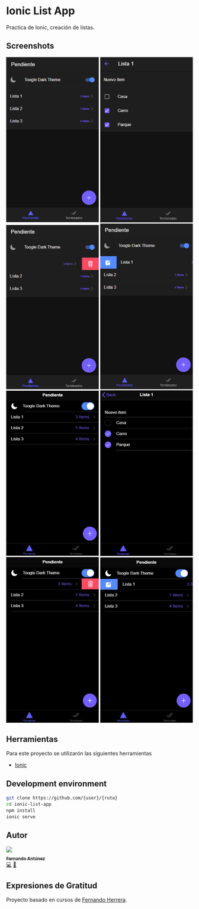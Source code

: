 # Ionic List App
Practica de Ionic, creación de listas.

## Screenshots
<div class="row">
    <div class="col">
        <img src="src/assets/img/Portada1.png" width="250px;"/>
        <img src="src/assets/img/Pendientes1.png" width="250px;"/>
        <img src="src/assets/img/Delete1.png" width="250px;"/>
        <img src="src/assets/img/Edit1.png" width="250px;"/>
    </div>
    <div class="col">
        <img src="src/assets/img/Portada2.png" width="250px;"/>
        <img src="src/assets/img/Pendientes2.png" width="250px;"/>
        <img src="src/assets/img/Delete2.png" width="250px;"/>
        <img src="src/assets/img/Edit2.png" width="250px;"/>
    </div>
</div>



## Herramientas

Para este proyecto se utilizarón las siguientes herramientas

* [Ionic](https://ionicframework.com/)

## Development environment

```bash
git clone https://github.com/{user}/{ruta}
cd ionic-list-app
npm install
ionic serve
```

## Autor


[<img src="https://avatars2.githubusercontent.com/u/48934580?s=460&v=4" width="100px;"/><br /><sub><b>Fernando Antúnez</b></sub>](https://github.com/FJALCode)<br />[💻](https://github.com/FJALCode "Code") [📢](#talk-Meabed "Talks")

## Expresiones de Gratitud
Proyecto basado en cursos de [Fernando Herrera](https://github.com/Klerith).